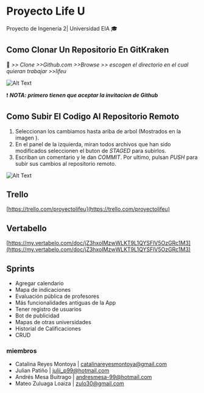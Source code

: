 ﻿# Proyecto Life U 
Proyecto de Ingenería 2| Universidad EIA :mortar_board:
## Como Clonar Un Repositorio En GitKraken

:file_folder: *>> Clone >>Github.com >>Browse >> _escogen el directorio en el cual quieran trabajar_ >>lifeu*

![Alt Text](https://media.giphy.com/media/13d3V13RkDXpQ4Qv9v/giphy.gif)

:heavy_exclamation_mark: ***NOTA: primero tienen que aceptar la invitacion de Github***
  
## Como Subir El Codigo Al Repositorio Remoto

1) Seleccionan los cambiamos hasta ariba de arbol (Mostrados en la imagen ).
2) En el panel de la izquierda, miran todos archivos que han sido modificados
seleccionen el buton de *STAGED* para subirlos.
3) Escriban un comentario y le dan *COMMIT*. Por ultimo, pulsan *PUSH* para subir sus cambios al repositorio remoto.

![Alt Text](https://media.giphy.com/media/Sb9qo5N1Lm75uiPPJv/giphy.gif)

## Trello 

[https://trello.com/proyectolifeu](https://trello.com/proyectolifeu)

## Vertabello 

[https://my.vertabelo.com/doc/jZ3hxoIMzwWLKT9L1QYSFlV5OzGRc1M3](https://my.vertabelo.com/doc/jZ3hxoIMzwWLKT9L1QYSFlV5OzGRc1M3)

## Sprints

* Agregar calendario
* Mapa de indicaciones
* Evaluación pública de profesores 
* Más funcionalidades antiguas de la App
* Tener registro de usuarios
* Bot de publicidad 
* Mapas de otras universidades 
* Historial de Calificaciones
* CRUD

 ### miembros
 
*  Catalina Reyes Montoya | catalinareyesmontoya@gmail.com
*  Julian Patiño | julii_p99@hotmail.com
*  Andrés Mesa Buitrago | andresmesa-99@hotmail.com
*  Mateo Zuluaga Loaiza | zulo30@gmail.com
